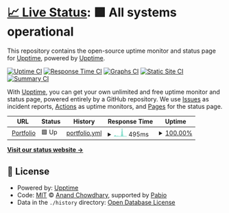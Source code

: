 # [📈 Live Status](https://upptime.github.io/upptime): <!--live status--> **🟩 All systems operational**

This repository contains the open-source uptime monitor and status page for [Upptime](https://upptime.js.org), powered by [Upptime](https://github.com/upptime/upptime).

[![Uptime CI](https://github.com/Rohitpatil-123/uptime-status/workflows/Uptime%20CI/badge.svg)](https://github.com/Rohitpatil-123/uptime-status/actions?query=workflow%3A%22Uptime+CI%22)
[![Response Time CI](https://github.com/Rohitpatil-123/uptime-status/workflows/Response%20Time%20CI/badge.svg)](https://github.com/Rohitpatil-123/uptime-status/actions?query=workflow%3A%22Response+Time+CI%22)
[![Graphs CI](https://github.com/Rohitpatil-123/uptime-status/workflows/Graphs%20CI/badge.svg)](https://github.com/Rohitpatil-123/uptime-status/actions?query=workflow%3A%22Graphs+CI%22)
[![Static Site CI](https://github.com/Rohitpatil-123/uptime-status/workflows/Static%20Site%20CI/badge.svg)](https://github.com/Rohitpatil-123/uptime-status/actions?query=workflow%3A%22Static+Site+CI%22)
[![Summary CI](https://github.com/Rohitpatil-123/uptime-status/workflows/Summary%20CI/badge.svg)](https://github.com/Rohitpatil-123/uptime-status/actions?query=workflow%3A%22Summary+CI%22)

With [Upptime](https://upptime.js.org), you can get your own unlimited and free uptime monitor and status page, powered entirely by a GitHub repository. We use [Issues](https://github.com/upptime/upptime/issues) as incident reports, [Actions](https://github.com/Rohitpatil-123/uptime-status/actions) as uptime monitors, and [Pages](https://upptime.github.io/upptime) for the status page.

<!--start: status pages-->
<!-- This summary is generated by Upptime (https://github.com/upptime/upptime) -->
<!-- Do not edit this manually, your changes will be overwritten -->
<!-- prettier-ignore -->
| URL | Status | History | Response Time | Uptime |
| --- | ------ | ------- | ------------- | ------ |
| <img alt="" src="https://icons.duckduckgo.com/ip3/rpdev.vercel.app.ico" height="13"> [Portfolio](https://rpdev.vercel.app/) | 🟩 Up | [portfolio.yml](https://github.com/Rohitpatil-123/uptime-status/commits/HEAD/history/portfolio.yml) | <details><summary><img alt="Response time graph" src="./graphs/portfolio/response-time-week.png" height="20"> 495ms</summary><br><a href="https://Rohitpatil-123.github.io/uptime-status/history/portfolio"><img alt="Response time 495" src="https://img.shields.io/endpoint?url=https%3A%2F%2Fraw.githubusercontent.com%2FRohitpatil-123%2Fuptime-status%2FHEAD%2Fapi%2Fportfolio%2Fresponse-time.json"></a><br><a href="https://Rohitpatil-123.github.io/uptime-status/history/portfolio"><img alt="24-hour response time 131" src="https://img.shields.io/endpoint?url=https%3A%2F%2Fraw.githubusercontent.com%2FRohitpatil-123%2Fuptime-status%2FHEAD%2Fapi%2Fportfolio%2Fresponse-time-day.json"></a><br><a href="https://Rohitpatil-123.github.io/uptime-status/history/portfolio"><img alt="7-day response time 495" src="https://img.shields.io/endpoint?url=https%3A%2F%2Fraw.githubusercontent.com%2FRohitpatil-123%2Fuptime-status%2FHEAD%2Fapi%2Fportfolio%2Fresponse-time-week.json"></a><br><a href="https://Rohitpatil-123.github.io/uptime-status/history/portfolio"><img alt="30-day response time 495" src="https://img.shields.io/endpoint?url=https%3A%2F%2Fraw.githubusercontent.com%2FRohitpatil-123%2Fuptime-status%2FHEAD%2Fapi%2Fportfolio%2Fresponse-time-month.json"></a><br><a href="https://Rohitpatil-123.github.io/uptime-status/history/portfolio"><img alt="1-year response time 495" src="https://img.shields.io/endpoint?url=https%3A%2F%2Fraw.githubusercontent.com%2FRohitpatil-123%2Fuptime-status%2FHEAD%2Fapi%2Fportfolio%2Fresponse-time-year.json"></a></details> | <details><summary><a href="https://Rohitpatil-123.github.io/uptime-status/history/portfolio">100.00%</a></summary><a href="https://Rohitpatil-123.github.io/uptime-status/history/portfolio"><img alt="All-time uptime 100.00%" src="https://img.shields.io/endpoint?url=https%3A%2F%2Fraw.githubusercontent.com%2FRohitpatil-123%2Fuptime-status%2FHEAD%2Fapi%2Fportfolio%2Fuptime.json"></a><br><a href="https://Rohitpatil-123.github.io/uptime-status/history/portfolio"><img alt="24-hour uptime 100.00%" src="https://img.shields.io/endpoint?url=https%3A%2F%2Fraw.githubusercontent.com%2FRohitpatil-123%2Fuptime-status%2FHEAD%2Fapi%2Fportfolio%2Fuptime-day.json"></a><br><a href="https://Rohitpatil-123.github.io/uptime-status/history/portfolio"><img alt="7-day uptime 100.00%" src="https://img.shields.io/endpoint?url=https%3A%2F%2Fraw.githubusercontent.com%2FRohitpatil-123%2Fuptime-status%2FHEAD%2Fapi%2Fportfolio%2Fuptime-week.json"></a><br><a href="https://Rohitpatil-123.github.io/uptime-status/history/portfolio"><img alt="30-day uptime 100.00%" src="https://img.shields.io/endpoint?url=https%3A%2F%2Fraw.githubusercontent.com%2FRohitpatil-123%2Fuptime-status%2FHEAD%2Fapi%2Fportfolio%2Fuptime-month.json"></a><br><a href="https://Rohitpatil-123.github.io/uptime-status/history/portfolio"><img alt="1-year uptime 100.00%" src="https://img.shields.io/endpoint?url=https%3A%2F%2Fraw.githubusercontent.com%2FRohitpatil-123%2Fuptime-status%2FHEAD%2Fapi%2Fportfolio%2Fuptime-year.json"></a></details>

<!--end: status pages-->

[**Visit our status website →**](https://upptime.github.io/upptime)

## 📄 License

- Powered by: [Upptime](https://github.com/upptime/upptime)
- Code: [MIT](./LICENSE) © [Anand Chowdhary](https://anandchowdhary.com), supported by [Pabio](https://pabio.com)
- Data in the `./history` directory: [Open Database License](https://opendatacommons.org/licenses/odbl/1-0/)
